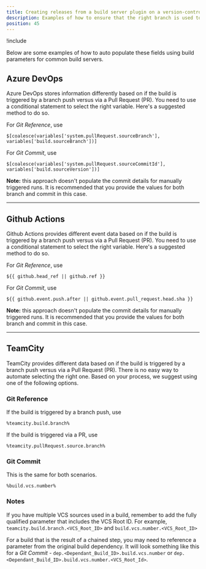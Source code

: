 ```yaml
---
title: Creating releases from a build server plugin on a version-controlled project
description: Examples of how to ensure that the right branch is used to create the release when using a build server plugin.
position: 45 
---
```


!include <build-server-plugin-version-control-fields>

Below are some examples of how to auto populate these fields using build parameters for common build servers.

## Azure DevOps
 
Azure DevOps stores information differently based on if the build is triggered by a branch push versus via a Pull Request (PR). You need to use a conditional statement to select the right variable. Here's a suggested method to do so.

For *Git Reference*, use
```
$[coalesce(variables['system.pullRequest.sourceBranch'], variables['build.sourceBranch'])]
```

For *Git Commit*, use
```
$[coalesce(variables['system.pullRequest.sourceCommitId'], variables['build.sourceVersion'])]
```

**Note:** this approach doesn't populate the commit details for manually triggered runs. It is recommended that you provide the values for both branch and commit in this case.

---

## Github Actions

Github Actions provides different event data based on if the build is triggered by a branch push versus via a Pull Request (PR). You need to use a conditional statement to select the right variable. Here's a suggested method to do so.

For *Git Reference*, use
```
${{ github.head_ref || github.ref }}
```

For *Git Commit*, use
```
${{ github.event.push.after || github.event.pull_request.head.sha }}
```

**Note:** this approach doesn't populate the commit details for manually triggered runs. It is recommended that you provide the values for both branch and commit in this case.

---

## TeamCity

TeamCity provides different data based on if the build is triggered by a branch push versus via a Pull Request (PR). There is no easy way to automate selecting the right one. Based on your process, we suggest using one of the following options. 

### Git Reference

If the build is triggered by a branch push, use 
```
%teamcity.build.branch%
```
If the build is triggered via a PR, use 
```
%teamcity.pullRequest.source.branch%
```


### Git Commit

This is the same for both scenarios.
```
%build.vcs.number%
```

### Notes
If you have multiple VCS sources used in a build, remember to add the fully qualified parameter that includes the VCS Root ID. For example, ```teamcity.build.branch.<VCS_Root_ID>``` and  ```build.vcs.number.<VCS_Root_ID>```

For a build that is the result of a chained step, you may need to reference a parameter from the original build dependency. It will look something like this for a *Git Commit* - ```dep.<Dependant_Build_ID>.build.vcs.number``` or ```dep.<Dependant_Build_ID>.build.vcs.number.<VCS_Root_Id>```.